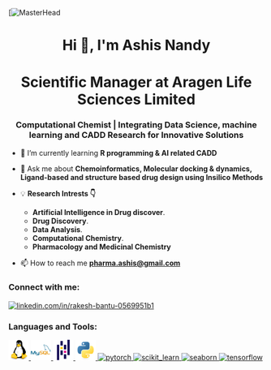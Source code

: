 [![MasterHead]([https://www.rcsb.org/3d-view/5CDQ/1](https://ars.els-cdn.com/content/image/1-s2.0-S0048969724001086-ga1.jpg))
<h1 align="center">Hi 👋, I'm Ashis Nandy</h1>
<h1 align="center">Scientific Manager at Aragen Life Sciences Limited</h1>
<h3 align="center">Computational Chemist | Integrating Data Science, machine learning and CADD Research for Innovative Solutions</h3>


- 🌱 I’m currently learning **R programming & AI related CADD**

- 💬 Ask me about **Chemoinformatics, Molecular docking & dynamics, Ligand-based and structure based drug design using Insilico Methods**

- 💡 **Research Intrests 👇**
  
     - **Artificial Intelligence in Drug discover**. 
     - **Drug Discovery**. 
     - **Data Analysis**. 
     - **Computational Chemistry**.
     - **Pharmacology and Medicinal Chemistry**

- 📫 How to reach me **pharma.ashis@gmail.com**



<h3 align="left">Connect with me:</h3>
<p align="left">
<a href="https://www.linkedin.com/in/ashis-nandy-656bba3a/" target="blank"><img align="center" src="https://raw.githubusercontent.com/rahuldkjain/github-profile-readme-generator/master/src/images/icons/Social/linked-in-alt.svg" alt="linkedin.com/in/rakesh-bantu-0569951b1" height="30" width="40" /></a>
</p>

<h3 align="left">Languages and Tools:</h3>
<p align="left"> <a href="https://www.linux.org/" target="_blank" rel="noreferrer"> <img src="https://raw.githubusercontent.com/devicons/devicon/master/icons/linux/linux-original.svg" alt="linux" width="40" height="40"/> </a> <a href="https://www.mysql.com/" target="_blank" rel="noreferrer"> <img src="https://raw.githubusercontent.com/devicons/devicon/master/icons/mysql/mysql-original-wordmark.svg" alt="mysql" width="40" height="40"/> </a> <a href="https://opencv.org/" target="_blank" rel="noreferrer"> <img src="https://raw.githubusercontent.com/devicons/devicon/2ae2a900d2f041da66e950e4d48052658d850630/icons/pandas/pandas-original.svg" alt="pandas" width="40" height="40"/> </a> <a href="https://www.python.org" target="_blank" rel="noreferrer"> <img src="https://raw.githubusercontent.com/devicons/devicon/master/icons/python/python-original.svg" alt="python" width="40" height="40"/> </a> <a href="https://pytorch.org/" target="_blank" rel="noreferrer"> <img src="https://www.vectorlogo.zone/logos/pytorch/pytorch-icon.svg" alt="pytorch" width="40" height="40"/> </a> <a href="https://scikit-learn.org/" target="_blank" rel="noreferrer"> <img src="https://upload.wikimedia.org/wikipedia/commons/0/05/Scikit_learn_logo_small.svg" alt="scikit_learn" width="40" height="40"/> </a> <a href="https://seaborn.pydata.org/" target="_blank" rel="noreferrer"> <img src="https://seaborn.pydata.org/_images/logo-mark-lightbg.svg" alt="seaborn" width="40" height="40"/> </a> <a href="https://www.tensorflow.org" target="_blank" rel="noreferrer"> <img src="https://www.vectorlogo.zone/logos/tensorflow/tensorflow-icon.svg" alt="tensorflow" width="40" height="40"/> </a> </p>

